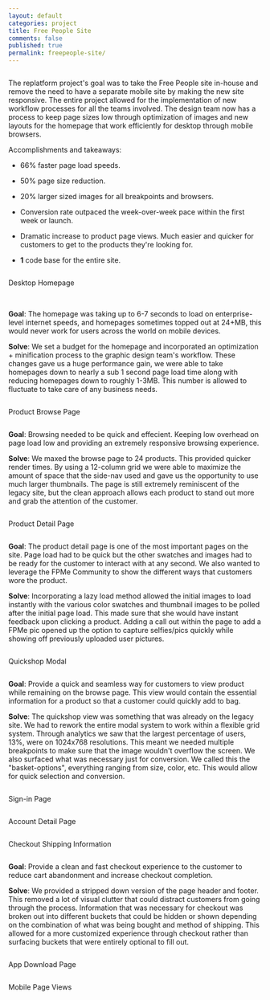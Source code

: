 ```yaml
---
layout: default
categories: project
title: Free People Site
comments: false
published: true
permalink: freepeople-site/
---
```

<div class="row clearfix">
	<div class="column full">
		<p>The replatform project's goal was to take the Free People site in-house and remove the need to have a separate mobile site by making the new site responsive. The entire project allowed for the implementation of new workflow processes for all the teams involved. The design team now has a process to keep page sizes low through optimization of images and new layouts for the homepage that work efficiently for desktop through mobile browsers.</p>
		<p class="caption">Accomplishments and takeaways:</p>
		<ul>
			<li><p>66% faster page load speeds.</p></li>
			<li><p>50% page size reduction.</p></li>
			<li><p>20% larger sized images for all breakpoints and browsers.</p></li>
			<li><p>Conversion rate outpaced the week-over-week pace within the first week or launch.</p></li>
			<li><p>Dramatic increase to product page views. Much easier and quicker for customers to get to the products they're looking for.</p></li>
			<li><p><strong>1</strong> code base for the entire site.</p></li>
		</ul>
	</div>
</div>
<div class="row clearfix project-image">
	<div class="column full">
		<p class="caption">Desktop Homepage</p>
		<img class="drop-shadow" src="/img/proj/fp-replat/img-1.jpg" alt=""><BR><BR>
		<img class="drop-shadow" src="/img/proj/fp-replat/img-11.jpg" alt="">
		<p class="project-description"><strong>Goal</strong>: The homepage was taking up to 6-7 seconds to load on enterprise-level internet speeds, and homepages sometimes topped out at 24+MB, this would never work for users across the world on mobile devices.</p>
		<p class="project-description"><strong>Solve</strong>: We set a budget for the homepage and incorporated an optimization + minification process to the graphic design team's workflow. These changes gave us a huge performance gain, we were able to take homepages down to nearly a sub 1 second page load time along with reducing homepages down to roughly 1-3MB. This number is allowed to fluctuate to take care of any business needs.</p>
	</div>
</div>
<div class="row clearfix project-image">
	<div class="column full">
		<p class="caption">Product Browse Page</p>
		<img src="/img/proj/fp-replat/img-2.png" alt="">
		<p class="project-description"><strong>Goal</strong>: Browsing needed to be quick and effecient. Keeping low overhead on page load low and providing an extremely responsive browsing experience.</p>
		<p class="project-description"><strong>Solve</strong>: We maxed the browse page to 24 products. This provided quicker render times. By using a 12-column grid we were able to maximize the amount of space that the side-nav used and gave us the opportunity to use much larger thumbnails. The page is still extremely reminiscent of the legacy site, but the clean approach allows each product to stand out more and grab the attention of the customer.</p>
	</div>
</div>
<div class="row clearfix project-image">
	<div class="column full">
		<p class="caption">Product Detail Page</p>
		<img class="drop-shadow" src="/img/proj/fp-replat/img-3.jpg" alt="">
		<p class="project-description"><strong>Goal</strong>: The product detail page is one of the most important pages on the site. Page load had to be quick but the other swatches and images had to be ready for the customer to interact with at any second. We also wanted to leverage the FPMe Community to show the different ways that customers wore the product.</p>
		<p class="project-description"><strong>Solve</strong>: Incorporating a lazy load method allowed the initial images to load instantly with the various color swatches and thumbnail images to be polled after the initial page load. This made sure that she would have instant feedback upon clicking a product. Adding a call out within the page to add a FPMe pic opened up the option to capture selfies/pics quickly while showing off previously uploaded user pictures.</p>
	</div>
</div>
<div class="row clearfix project-image">
	<div class="column full">
		<p class="caption">Quickshop Modal</p>
		<img class="drop-shadow" src="/img/proj/fp-replat/img-4.jpg" alt="">
		<p class="project-description"><strong>Goal</strong>: Provide a quick and seamless way for customers to view product while remaining on the browse page. This view would contain the essential information for a product so that a customer could quickly add to bag.</p>
		<p class="project-description"><strong>Solve</strong>: The quickshop view was something that was already on the legacy site. We had to rework the entire modal system to work within a flexible grid system. Through analytics we saw that the largest percentage of users, 13%, were on 1024x768 resolutions. This meant we needed multiple breakpoints to make sure that the image wouldn't overflow the screen. We also surfaced what was necessary just for conversion. We called this the "basket-options", everything ranging from size, color, etc. This would allow for quick selection and conversion.</p>
	</div>
</div>
<div class="row clearfix project-image">
	<div class="column full">
		<p class="caption">Sign-in Page</p>
		<img class="drop-shadow" src="/img/proj/fp-replat/img-5.jpg" alt="">
	</div>
</div>
<div class="row clearfix project-image">
	<div class="column full">
		<p class="caption">Account Detail Page</p>
		<img class="drop-shadow" src="/img/proj/fp-replat/img-9.jpg" alt="">
	</div>
</div>
<div class="row clearfix project-image">
	<div class="column full">
		<p class="caption">Checkout Shipping Information</p>
		<img class="drop-shadow" src="/img/proj/fp-replat/img-6.jpg" alt="">
		<p class="project-description"><strong>Goal</strong>: Provide a clean and fast checkout experience to the customer to reduce cart abandonment and increase checkout completion.</p>
		<p class="project-description"><strong>Solve</strong>: We provided a stripped down version of the page header and footer. This removed a lot of visual clutter that could distract customers from going through the process. Information that was necessary for checkout was broken out into different buckets that could be hidden or shown depending on the combination of what was being bought and method of shipping. This allowed for a more customized experience through checkout rather than surfacing buckets that were entirely optional to fill out.</p>
	</div>
</div>
<div class="row clearfix project-image">
	<div class="column full">
		<p class="caption">App Download Page</p>
		<img class="drop-shadow" src="/img/proj/fp-replat/img-10.jpg" alt="">
	</div>
</div>
<div class="row clearfix project-image">
	<div class="column full">
		<p class="caption">Mobile Page Views</p>
		<img src="/img/proj/fp-replat/img-7.png" alt="">
	</div>
</div>
